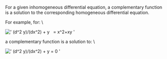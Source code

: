 For a given inhomogeneous differential equation, a complementary
function is a solution to the corresponding homogeneous differential
equation.

For example, for: \\

![' (d\^2 y)/(dx\^2) + y   = x\^2+xy '](../dictionary/equation_images/3651.1..png)

a complementary function is a solution to: \\

![' (d\^2 y)/(dx\^2) + y = 0 '](../dictionary/equation_images/3651.2..png)
